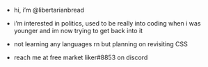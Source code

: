   - hi, i’m @libertarianbread
  
  - i’m interested in politics, used to be really into coding when i was younger and im now trying to get back into it
  
  - not learning any languages rn but planning on revisiting CSS
  
  - reach me at free market liker#8853 on discord
